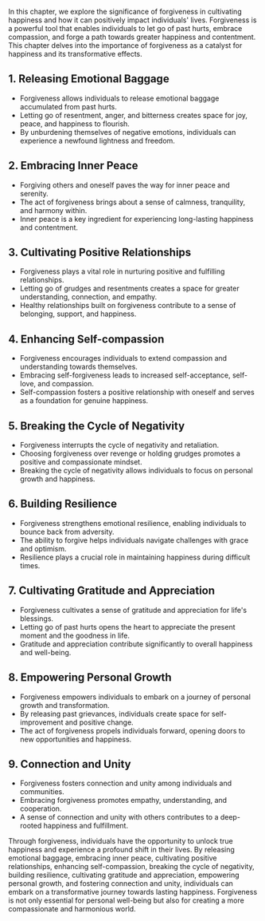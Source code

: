 
In this chapter, we explore the significance of forgiveness in cultivating happiness and how it can positively impact individuals' lives. Forgiveness is a powerful tool that enables individuals to let go of past hurts, embrace compassion, and forge a path towards greater happiness and contentment. This chapter delves into the importance of forgiveness as a catalyst for happiness and its transformative effects.

**1. Releasing Emotional Baggage**
----------------------------------

* Forgiveness allows individuals to release emotional baggage accumulated from past hurts.
* Letting go of resentment, anger, and bitterness creates space for joy, peace, and happiness to flourish.
* By unburdening themselves of negative emotions, individuals can experience a newfound lightness and freedom.

**2. Embracing Inner Peace**
----------------------------

* Forgiving others and oneself paves the way for inner peace and serenity.
* The act of forgiveness brings about a sense of calmness, tranquility, and harmony within.
* Inner peace is a key ingredient for experiencing long-lasting happiness and contentment.

**3. Cultivating Positive Relationships**
-----------------------------------------

* Forgiveness plays a vital role in nurturing positive and fulfilling relationships.
* Letting go of grudges and resentments creates a space for greater understanding, connection, and empathy.
* Healthy relationships built on forgiveness contribute to a sense of belonging, support, and happiness.

**4. Enhancing Self-compassion**
--------------------------------

* Forgiveness encourages individuals to extend compassion and understanding towards themselves.
* Embracing self-forgiveness leads to increased self-acceptance, self-love, and compassion.
* Self-compassion fosters a positive relationship with oneself and serves as a foundation for genuine happiness.

**5. Breaking the Cycle of Negativity**
---------------------------------------

* Forgiveness interrupts the cycle of negativity and retaliation.
* Choosing forgiveness over revenge or holding grudges promotes a positive and compassionate mindset.
* Breaking the cycle of negativity allows individuals to focus on personal growth and happiness.

**6. Building Resilience**
--------------------------

* Forgiveness strengthens emotional resilience, enabling individuals to bounce back from adversity.
* The ability to forgive helps individuals navigate challenges with grace and optimism.
* Resilience plays a crucial role in maintaining happiness during difficult times.

**7. Cultivating Gratitude and Appreciation**
---------------------------------------------

* Forgiveness cultivates a sense of gratitude and appreciation for life's blessings.
* Letting go of past hurts opens the heart to appreciate the present moment and the goodness in life.
* Gratitude and appreciation contribute significantly to overall happiness and well-being.

**8. Empowering Personal Growth**
---------------------------------

* Forgiveness empowers individuals to embark on a journey of personal growth and transformation.
* By releasing past grievances, individuals create space for self-improvement and positive change.
* The act of forgiveness propels individuals forward, opening doors to new opportunities and happiness.

**9. Connection and Unity**
---------------------------

* Forgiveness fosters connection and unity among individuals and communities.
* Embracing forgiveness promotes empathy, understanding, and cooperation.
* A sense of connection and unity with others contributes to a deep-rooted happiness and fulfillment.

Through forgiveness, individuals have the opportunity to unlock true happiness and experience a profound shift in their lives. By releasing emotional baggage, embracing inner peace, cultivating positive relationships, enhancing self-compassion, breaking the cycle of negativity, building resilience, cultivating gratitude and appreciation, empowering personal growth, and fostering connection and unity, individuals can embark on a transformative journey towards lasting happiness. Forgiveness is not only essential for personal well-being but also for creating a more compassionate and harmonious world.
